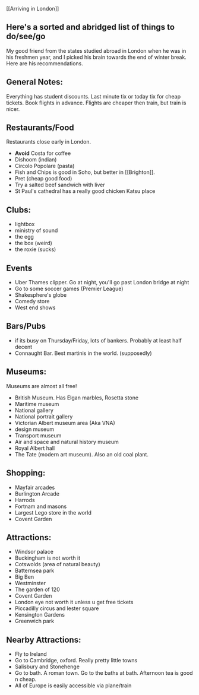 [[Arriving in London]]

## Here's a sorted and abridged list of things to do/see/go 

My good friend from the states studied abroad in London when he was in his freshmen year, and I picked his brain towards the end of winter break. Here are his recommendations.


## General Notes: 
Everything has student discounts.
Last minute tix or today tix for cheap tickets. 
Book flights in advance. Flights are cheaper then train, but train is nicer. 
## Restaurants/Food
Restaurants close early in London. 
- **Avoid** Costa for coffee
- Dishoom (indian)
- Circolo Popolare (pasta)
- Fish and Chips is good in Soho, but better  in [[Brighton]]. 
- Pret (cheap good food)
- Try a salted beef sandwich with liver 
- St Paul's cathedral has a really good chicken Katsu place 

## Clubs:
- lightbox
- ministry of sound 
- the egg 
- the box (weird)
- the roxie (sucks)

## Events
- Uber Thames clipper.  Go at night, you'll go past London bridge at night 
- Go to some soccer games (Premier League)
- Shakesphere's globe
- Comedy store
- West end shows 


## Bars/Pubs
- if its busy on Thursday/Friday, lots of bankers. Probably at least half decent 
- Connaught Bar. Best martinis in the world. (supposedly)

## Museums:
Museums are almost all free!
- British Museum. Has Elgan marbles, Rosetta stone
- Maritime museum
- National gallery 
- National portrait gallery
- Victorian Albert museum area (Aka VNA)
- design museum 
- Transport museum 
- Air and space and natural history museum
- Royal Albert hall
- The Tate (modern art museum). Also an old coal plant. 


## Shopping:
- Mayfair arcades
- Burlington Arcade
- Harrods
- Fortnam and masons
- Largest Lego store in the world
- Covent Garden

## Attractions: 
- Windsor palace
- Buckingham is not worth it 
- Cotswolds (area of natural beauty)
- Batternsea park
- Big Ben
- Westminster
- The garden of 120
- Covent Garden
- London eye not worth it unless u get free tickets 
- Piccadilly circus and lester square 
- Kensington Gardens
- Greenwich park
## Nearby Attractions: 
- Fly to Ireland 
- Go to Cambridge, oxford. Really pretty little towns 
- Salisbury and Stonehenge
- Go to bath. A roman town. Go to the baths at bath. Afternoon tea is good n cheap. 
- All of Europe is easily accessible via plane/train


























